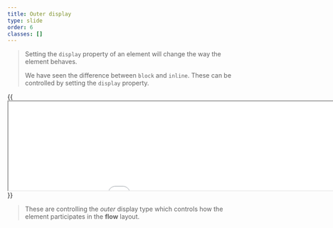 ```yaml
---
title: Outer display
type: slide
order: 6
classes: []
---
```


> Setting the `display` property of an element will change the way the element behaves.
>
> We have seen the difference between `block` and `inline`.
> These can be controlled by setting the `display` property.

{{<iframe src="iframes/outer-display" width="1000" height="200">}}{{</iframe>}}

> These are controlling the *outer* display type which controls how the element participates in the **flow** layout.